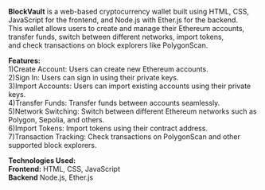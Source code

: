 **BlockVault** is a web-based cryptocurrency wallet built using HTML, CSS, JavaScript for the frontend, and Node.js with Ether.js for the backend. <br/>
This wallet allows users to create and manage their Ethereum accounts, transfer funds, switch between different networks, import tokens,<br/>
and check transactions on block explorers like PolygonScan.

**Features:**<br/>
1)Create Account: Users can create new Ethereum accounts.<br/>
2)Sign In: Users can sign in using their private keys.<br/>
3)Import Accounts: Users can import existing accounts using their private keys.<br/>
4)Transfer Funds: Transfer funds between accounts seamlessly.<br/>
5)Network Switching: Switch between different Ethereum networks such as Polygon, Sepolia, and others.<br/>
6)Import Tokens: Import tokens using their contract address.<br/>
7)Transaction Tracking: Check transactions on PolygonScan and other supported block explorers.<br/>

**Technologies Used:**<br/>
**Frontend:**
HTML,
CSS,
JavaScript<br/>
**Backend**
Node.js,
Ether.js
